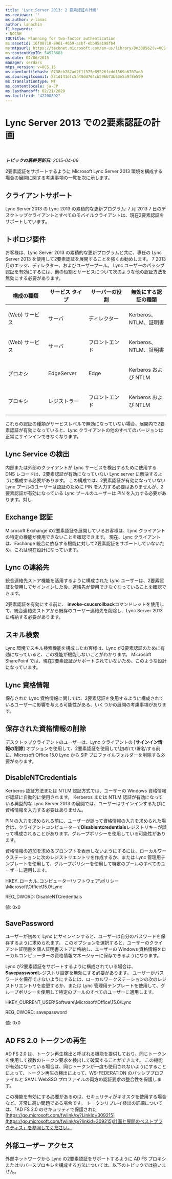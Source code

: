 ```yaml
---
title: 'Lync Server 2013: 2 要素認証の計画'
ms.reviewer: ''
ms.author: v-lanac
author: lanachin
f1.keywords:
- NOCSH
TOCTitle: Planning for two-factor authentication
ms:assetid: 16f08710-8961-4659-acbf-ebb95a198fb4
ms:mtpsurl: https://technet.microsoft.com/en-us/library/Dn308562(v=OCS.15)
ms:contentKeyID: 54973683
ms.date: 04/06/2015
manager: serdars
mtps_version: v=OCS.15
ms.openlocfilehash: 0738cb282ad2f1f375e89526fcdd1569a6707ad0
ms.sourcegitcommit: 831d141dfc5a49dd764cb296b73b63e5a9f8e599
ms.translationtype: MT
ms.contentlocale: ja-JP
ms.lasthandoff: 02/21/2020
ms.locfileid: "42208892"
---
```

<div data-xmlns="http://www.w3.org/1999/xhtml">

<div class="topic" data-xmlns="http://www.w3.org/1999/xhtml" data-msxsl="urn:schemas-microsoft-com:xslt" data-cs="https://msdn.microsoft.com/">

<div data-asp="https://msdn2.microsoft.com/asp">

# <a name="planning-for-two-factor-authentication-in-lync-server-2013"></a>Lync Server 2013 での2要素認証の計画

</div>

<div id="mainSection">

<div id="mainBody">

<span> </span>

_**トピックの最終更新日:** 2015-04-06_

2要素認証をサポートするように Microsoft Lync Server 2013 環境を構成する場合の展開に関する考慮事項の一覧を次に示します。

<div>

## <a name="client-support"></a>クライアントサポート

Lync Server 2013 の Lync 2013 の累積的な更新プログラム: 7 月 2013 7 日のデスクトップクライアントとすべてのモバイルクライアントは、現在2要素認証をサポートしています。

</div>

<div>

## <a name="topology-requirements"></a>トポロジ要件

お客様は、Lync Server 2013 の累積的な更新プログラムと共に、専任の Lync Server 2013 を使用して2要素認証を展開することを強くお勧めします。 7 2013 月のエッジ、ディレクター、およびユーザープール。 Lync ユーザーのパッシブ認証を有効にするには、他の役割とサービスについて次のような他の認証方法を無効にする必要があります。


<table>
<colgroup>
<col style="width: 25%" />
<col style="width: 25%" />
<col style="width: 25%" />
<col style="width: 25%" />
</colgroup>
<thead>
<tr class="header">
<th>構成の種類</th>
<th>サービス タイプ</th>
<th>サーバーの役割</th>
<th>無効にする認証の種類</th>
</tr>
</thead>
<tbody>
<tr class="odd">
<td><p>(Web) サービス</p></td>
<td><p>サーバ</p></td>
<td><p>ディレクター</p></td>
<td><p>Kerberos、NTLM、証明書</p></td>
</tr>
<tr class="even">
<td><p>(Web) サービス</p></td>
<td><p>サーバ</p></td>
<td><p>フロントエンド</p></td>
<td><p>Kerberos、NTLM、証明書</p></td>
</tr>
<tr class="odd">
<td><p>プロキシ</p></td>
<td><p>EdgeServer</p></td>
<td><p>Edge</p></td>
<td><p>Kerberos および NTLM</p></td>
</tr>
<tr class="even">
<td><p>プロキシ</p></td>
<td><p>レジストラー</p></td>
<td><p>フロントエンド</p></td>
<td><p>Kerberos および NTLM</p></td>
</tr>
</tbody>
</table>


これらの認証の種類がサービスレベルで無効になっていない場合、展開内で2要素認証が有効になっていると、Lync クライアントの他のすべてのバージョンは正常にサインインできなくなります。

</div>

<div>

## <a name="lync-service-discovery"></a>Lync Service の検出

内部または外部のクライアントが Lync サービスを検出するために使用する DNS レコードは、2要素認証が有効になっていない Lync server に解決するように構成する必要があります。 この構成では、2要素認証が有効になっていない Lync プールのユーザーは認証のために PIN を入力する必要はありませんが、2要素認証が有効になっている Lync プールのユーザーは PIN を入力する必要があります。対し.

</div>

<div>

## <a name="exchange-authentication"></a>Exchange 認証

Microsoft Exchange の2要素認証を展開しているお客様は、Lync クライアントの特定の機能が使用できないことを確認できます。 現在、Lync クライアントは、Exchange 統合に依存する機能に対して2要素認証をサポートしていないため、これは現在設計になっています。

</div>

<div>

## <a name="lync-contacts"></a>Lync の連絡先

統合連絡先ストア機能を活用するように構成された Lync ユーザーは、2要素認証を使用してサインインした後、連絡先が使用できなくなっていることを確認できます。

2要素認証を有効にする前に、 **invoke-csucsrollback**コマンドレットを使用して、統合連絡先ストアから既存のユーザー連絡先を削除し、Lync Server 2013 に格納する必要があります。

</div>

<div>

## <a name="skill-search"></a>スキル検索

Lync 環境でスキル検索機能を構成したお客様は、Lync が2要素認証のために有効になっていると、この機能が機能しないことがわかります。 Microsoft SharePoint では、現在2要素認証がサポートされていないため、このような設計になっています。

</div>

<div>

## <a name="lync-credentials"></a>Lync 資格情報

保存された Lync 資格情報に関しては、2要素認証を使用するように構成されているユーザーに影響を与える可能性がある、いくつかの展開の考慮事項があります。

<div>

## <a name="deleting-saved-credentials"></a>保存された資格情報の削除

デスクトップクライアントのユーザーは、Lync クライアントの [**サインイン情報の削除**] オプションを使用して、2要素認証を使用して\\初め\\て\\署名\\する前に、Microsoft Office 15.0 Lync から SIP プロファイルフォルダーを削除する必要があります。

</div>

<div>

## <a name="disablentcredentials"></a>DisableNTCredentials

Kerberos 認証方法または NTLM 認証方式では、ユーザーの Windows 資格情報が認証に自動的に使用されます。 Kerberos または NTLM 認証が有効になっている典型的な Lync Server 2013 の展開では、ユーザーはサインインするたびに資格情報を入力する必要はありません。

PIN の入力を求められる前に、ユーザーが誤って資格情報の入力を求められた場合は、クライアントコンピューターで**Disablentcredentials**レジストリキーが誤って構成されることがあります。グループポリシーを使用している可能性があります。

資格情報の追加を求めるプロンプトを表示しないようにするには、ローカルワークステーションに次のレジストリエントリを作成するか、または Lync 管理用テンプレートを使用して、グループポリシーを使用して特定のプールのすべてのユーザーに適用します。

HKEY\_ローカル\_コンピューター\\ソフトウェア\\ポリシー\\Microsoft\\Office\\15.0\\Lync

REG\_DWORD: DisableNTCredentials

値: 0x0

</div>

<div>

## <a name="savepassword"></a>SavePassword

ユーザーが初めて Lync にサインインすると、ユーザーは自分のパスワードを保存するように求められます。 このオプションを選択すると、ユーザーのクライアント証明書を個人証明書ストアに格納し、ユーザーの Windows 資格情報をローカルコンピューターの資格情報マネージャーに保存できるようになります。

Lync が2要素認証をサポートするように構成されている場合は、 **Savepassword**レジストリ設定を無効にする必要があります。 ユーザーがパスワードを保存できないようにするには、ローカルワークステーションの次のレジストリエントリを変更するか、または Lync 管理用テンプレートを使用して、グループポリシーを使用して特定のプールのすべてのユーザーに適用します。

HKEY\_CURRENT\_USER\\Software\\Microsoft\\Office\\15.0\\Lync

REG\_DWORD: savepassword

値: 0x0

</div>

</div>

<div>

## <a name="ad-fs-20-token-replay"></a>AD FS 2.0 トークンの再生

AD FS 2.0 は、トークン再生検出と呼ばれる機能を提供しており、同じトークンを使用して複数のトークン要求を検出して破棄することができます。 この機能が有効になっている場合は、同じトークンが一度も使用されないようにすることによって、トークン再生の検出によって、WS-FEDERATION のパッシブプロファイルと SAML WebSSO プロファイルの両方の認証要求の整合性を保護します。

この機能を有効にする必要があるのは、セキュリティがキオスクを使用する場合など、非常に高い問題である場合です。 トークンリプレイ検出の詳細については、「AD FS 2.0 のセキュリティで保護された[https://go.microsoft.com/fwlink/p/?LinkId=309215](https://go.microsoft.com/fwlink/p/?linkid=309215)計画と展開のベストプラクティス」を参照してください。

</div>

<div>

## <a name="external-user-access"></a>外部ユーザー アクセス

外部ネットワークから Lync の2要素認証をサポートするように AD FS プロキシまたはリバースプロキシを構成する方法については、以下のトピックでは扱いません。

</div>

</div>

<span> </span>

</div>

</div>

</div>

